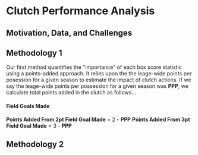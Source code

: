 # Clutch Performance Analysis

## Motivation, Data, and Challenges

## Methodology 1

Our first method quantifies the "importance" of each box score statistic using a points-added approach. It relies upon the the leage-wide points per posession for a given season to estimate the impact of clutch actions. If we say the leage-wide points per possession for a given season was **PPP**, we calculate total points added in the clutch as follows...

#### Field Goals Made
**Points Added From 2pt Field Goal Made** = 2 - **PPP**
**Points Added From 3pt Field Goal Made** = 3 - **PPP**

## Methodology 2



